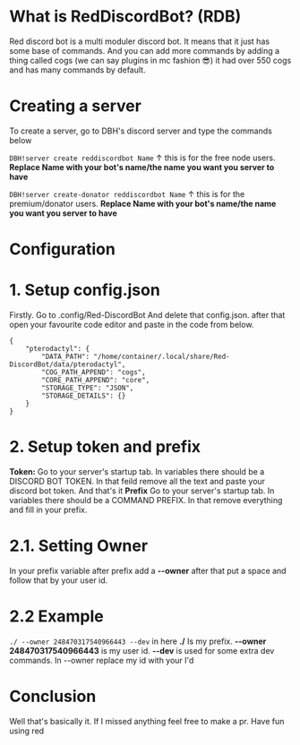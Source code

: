 # What is RedDiscordBot? (RDB)
Red discord bot is a multi moduler discord bot. It means that it just has some base of commands. And you can add more commands by adding a thing called cogs (we can say plugins in mc fashion 😎) it had over 550 cogs and has many commands by default.

# Creating a server
To create a server, go to DBH's discord server and type the commands below

`DBH!server create reddiscordbot Name`
↑ this is for the free node users.
**Replace Name with your bot's name/the name you want you server to have**

`DBH!server create-donator reddiscordbot Name`
↑ this is for the premium/donator users.
**Replace Name with your bot's name/the name you want you server to have**

# Configuration

# 1. Setup config.json

Firstly. Go to .config/Red-DiscordBot And delete that config.json. after that open your favourite code editor and paste in the code from below.
```
{
    "pterodactyl": {
        "DATA_PATH": "/home/container/.local/share/Red-DiscordBot/data/pterodactyl",
        "COG_PATH_APPEND": "cogs",
        "CORE_PATH_APPEND": "core",
        "STORAGE_TYPE": "JSON",
        "STORAGE_DETAILS": {}
    }
}
```

# 2. Setup token and prefix

**Token:** Go to your server's startup tab. In variables there should be a DISCORD BOT TOKEN. In that feild remove all the text and paste your discord bot token. And that's it
**Prefix** Go to your server's startup tab. In variables there should be a COMMAND PREFIX. In that remove everything and fill in your prefix.
# 2.1. Setting Owner
In your prefix variable after prefix add a **--owner** after that put a space and follow that by your user id.

# 2.2 Example
`./ --owner 248470317540966443 --dev` in here **./** Is my prefix. **--owner 248470317540966443** is my user id. **--dev** is used for some extra dev commands. In --owner replace my id with your I'd

# Conclusion

Well that's basically it. If I missed anything feel free to make a pr. Have fun using red

